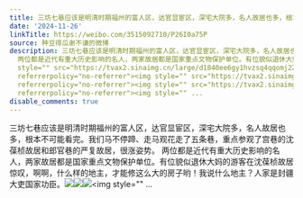 ```yaml
---
title: 三坊七巷应该是明清时期福州的富人区，达官显宦区，深宅大院多，名人故居也多，根本不可能看完。我们马不停蹄、走马观花走了五条巷，重点参观了宫巷的沈葆桢故居...
date: '2024-11-26'
linkTitle: https://weibo.com/3515092710/P26I0a75P
source: 种豆得瓜谢不谦的微博
description: 三坊七巷应该是明清时期福州的富人区，达官显宦区，深宅大院多，名人故居也多，根本不可能看完。我们马不停蹄、走马观花走了五条巷，重点参观了宫巷的沈葆桢故居和郎官巷的严复故居，很涨姿势。
  两位都是近代有重大历史影响的名人，两家故居都是国家重点文物保护单位。有位貌似退休大妈的游客在沈葆桢故居惊叹，啊啊，什么样的地主，才能修这么大的房子哟！我说什么地主？人家是封疆大吏国家功臣。<img
  style="" src="https://tvax2.sinaimg.cn/large/d1840ee6gy1hvzsq4qqomj22eo37k1kz.jpg"
  referrerpolicy="no-referrer"><img style="" src="https://tvax2.sinaimg.cn/large/d1840ee6gy1hvzsq6a5tgj22eo37kx6q.jpg"
  referrerpolicy="no-referrer"><img style="" src="https://tvax2.sinaimg.cn/large/d1840ee6gy1hvzsq8hs7lj22bc3341l1.jpg"
  referrerpolicy="no-referrer"><img style="" ...
disable_comments: true
---
```

三坊七巷应该是明清时期福州的富人区，达官显宦区，深宅大院多，名人故居也多，根本不可能看完。我们马不停蹄、走马观花走了五条巷，重点参观了宫巷的沈葆桢故居和郎官巷的严复故居，很涨姿势。 两位都是近代有重大历史影响的名人，两家故居都是国家重点文物保护单位。有位貌似退休大妈的游客在沈葆桢故居惊叹，啊啊，什么样的地主，才能修这么大的房子哟！我说什么地主？人家是封疆大吏国家功臣。<img style="" src="https://tvax2.sinaimg.cn/large/d1840ee6gy1hvzsq4qqomj22eo37k1kz.jpg" referrerpolicy="no-referrer"><img style="" src="https://tvax2.sinaimg.cn/large/d1840ee6gy1hvzsq6a5tgj22eo37kx6q.jpg" referrerpolicy="no-referrer"><img style="" src="https://tvax2.sinaimg.cn/large/d1840ee6gy1hvzsq8hs7lj22bc3341l1.jpg" referrerpolicy="no-referrer"><img style="" ...